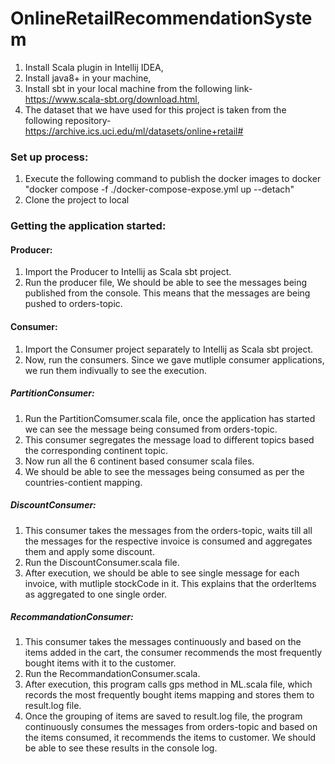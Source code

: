 # OnlineRetailRecommendationSystem
1. Install Scala plugin in Intellij IDEA, 
2. Install java8+ in your machine,
3. Install sbt in your local machine from the following link- https://www.scala-sbt.org/download.html,
4. The dataset that we have used for this project is taken from the following repository- https://archive.ics.uci.edu/ml/datasets/online+retail#


### Set up process:
1. Execute the following command to publish the docker images to docker
  "docker compose -f ./docker-compose-expose.yml up --detach"
2. Clone the project to local

### Getting the application started:
#### Producer:
1. Import the Producer to Intellij as Scala sbt project.
2. Run the producer file, We should be able to see the messages being published from the console. This means that the messages are being pushed to orders-topic.

#### Consumer:
1. Import the Consumer project separately to Intellij as Scala sbt project.
2. Now, run the consumers. Since we gave mutliple consumer applications, we run them indivually to see the execution.

##### PartitionConsumer:
1. Run the PartitionComsumer.scala file, once the application has started we can see the message being consumed from orders-topic.
2. This consumer segregates the message load to different topics based the corresponding continent topic.
3. Now run all the 6 continent based consumer scala files.
4. We should be able to see the messages being consumed as per the countries-contient mapping.

##### DiscountConsumer:
1. This consumer takes the messages from the orders-topic, waits till all the messages for the respective invoice is consumed and aggregates them and apply some discount.
2. Run the DiscountConsumer.scala file.
2. After execution, we should be able to see single message for each invoice, with mutliple stockCode in it. This explains that the orderItems as aggregated to one single order.

##### RecommandationConsumer:
1. This consumer takes the messages continuously and based on the items added in the cart, the consumer recommends the most frequently bought items with it to the customer.
2. Run the RecommandationConsumer.scala.
3. After execution, this program calls gps method in ML.scala file, which records the most frequently bought items mapping and stores them to result.log file.
4. Once the grouping of items are saved to result.log file, the program continuously consumes the messages from orders-topic and based on the items consumed, it recommends the items to customer. We should be able to see these results in the console log.
